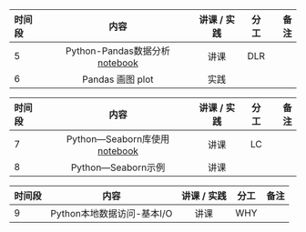 
| 时间段 |          内容      | 讲课 / 实践 | 分工       |        备注        |
| :---   |   :----:    |   :----:    |    :----:    |       ---: |
|   5    |   Python-Pandas数据分析[notebook](python/plot.ipynb)    |    讲课     |   DLR   |         |  
|   6    |   Pandas 画图 plot   |    实践     |      |         |  


| 时间段 |          内容      | 讲课 / 实践 | 分工       |        备注        |
| :---   |   :----:    |   :----:    |    :----:    |       ---: |
|   7    |   Python—Seaborn库使用[notebook](python/plot.ipynb)   |    讲课     |   LC   |         |  
|   8    |   Python—Seaborn示例  |    讲课     |      |         |  


|时间段   |  内容    | 讲课 / 实践     |  分工  |  备注       |
| :---    |   :----:    |   :----:    |    :----:    | ---: |
|    9    |   Python本地数据访问-基本I/O     |    讲课  |      WHY     |         |
